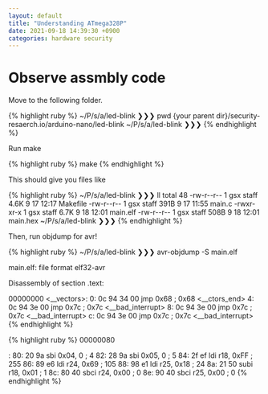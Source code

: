 ```yaml
---
layout: default
title: "Understanding ATmega328P"
date: 2021-09-18 14:39:30 +0900
categories: hardware security
---
```


# Observe assmbly code

Move to the following folder.

{% highlight ruby %}
~/P/s/a/led-blink ❯❯❯ pwd
{your parent dir}/security-resaerch.io/arduino-nano/led-blink
~/P/s/a/led-blink ❯❯❯
{% endhighlight %}

Run make

{% highlight ruby %}
make
{% endhighlight %}

This should give you files like

{% highlight ruby %}
~/P/s/a/led-blink ❯❯❯ ll
total 48
-rw-r--r--  1 gsx  staff   4.6K  9 17 12:17 Makefile
-rw-r--r--  1 gsx  staff   391B  9 17 11:55 main.c
-rwxr-xr-x  1 gsx  staff   6.7K  9 18 12:01 main.elf
-rw-r--r--  1 gsx  staff   508B  9 18 12:01 main.hex
~/P/s/a/led-blink ❯❯❯
{% endhighlight %}

Then, run objdump for avr!

{% highlight ruby %}
~/P/s/a/led-blink ❯❯❯ avr-objdump -S main.elf

main.elf:     file format elf32-avr


Disassembly of section .text:

00000000 <__vectors>:
   0:	0c 94 34 00 	jmp	0x68	; 0x68 <__ctors_end>
   4:	0c 94 3e 00 	jmp	0x7c	; 0x7c <__bad_interrupt>
   8:	0c 94 3e 00 	jmp	0x7c	; 0x7c <__bad_interrupt>
   c:	0c 94 3e 00 	jmp	0x7c	; 0x7c <__bad_interrupt>
{% endhighlight %}


{% highlight ruby %}
00000080 <main>:
  80:   20 9a           sbi     0x04, 0 ; 4
  82:   28 9a           sbi     0x05, 0 ; 5
  84:   2f ef           ldi     r18, 0xFF       ; 255
  86:   89 e6           ldi     r24, 0x69       ; 105
  88:   98 e1           ldi     r25, 0x18       ; 24
  8a:   21 50           subi    r18, 0x01       ; 1
  8c:   80 40           sbci    r24, 0x00       ; 0
  8e:   90 40           sbci    r25, 0x00       ; 0
{% endhighlight %}

